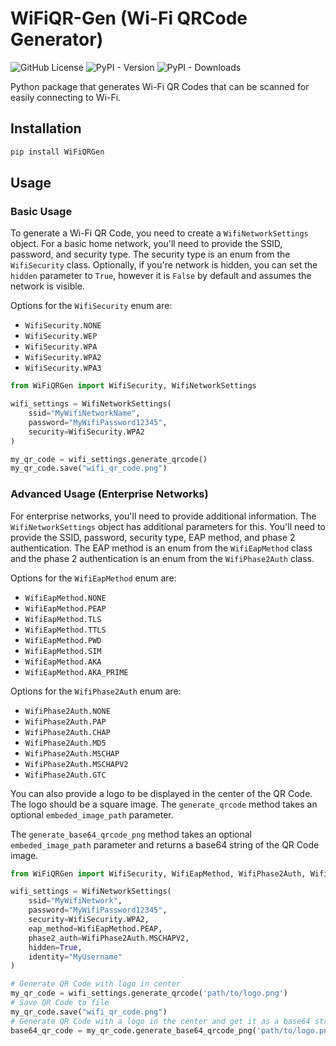 # WiFiQR-Gen (Wi-Fi QRCode Generator)

![GitHub License](https://img.shields.io/github/license/MelonSmasher/WiFiQRGen)
![PyPI - Version](https://img.shields.io/pypi/v/WiFiQRGen)
![PyPI - Downloads](https://img.shields.io/pypi/dm/WiFiQRGen)


Python package that generates Wi-Fi QR Codes that can be scanned for easily connecting to Wi-Fi.

## Installation

```bash
pip install WiFiQRGen
```

## Usage

### Basic Usage

To generate a Wi-Fi QR Code, you need to create a `WifiNetworkSettings` object. For a basic home network, you'll need to provide the SSID, password, and security type. The security type is an enum from the `WifiSecurity` class. Optionally, if you're network is hidden, you can set the `hidden` parameter to `True`, however it is `False` by default and assumes the network is visible.

Options for the `WifiSecurity` enum are:

- `WifiSecurity.NONE`
- `WifiSecurity.WEP`
- `WifiSecurity.WPA`
- `WifiSecurity.WPA2`
- `WifiSecurity.WPA3`

```python
from WiFiQRGen import WifiSecurity, WifiNetworkSettings

wifi_settings = WifiNetworkSettings(
    ssid="MyWifiNetworkName",
    password="MyWifiPassword12345",
    security=WifiSecurity.WPA2
)

my_qr_code = wifi_settings.generate_qrcode()
my_qr_code.save("wifi_qr_code.png")
```

### Advanced Usage (Enterprise Networks)

For enterprise networks, you'll need to provide additional information. The `WifiNetworkSettings` object has additional parameters for this. You'll need to provide the SSID, password, security type, EAP method, and phase 2 authentication. The EAP method is an enum from the `WifiEapMethod` class and the phase 2 authentication is an enum from the `WifiPhase2Auth` class.

Options for the `WifiEapMethod` enum are:

- `WifiEapMethod.NONE`
- `WifiEapMethod.PEAP`
- `WifiEapMethod.TLS`
- `WifiEapMethod.TTLS`
- `WifiEapMethod.PWD`
- `WifiEapMethod.SIM`
- `WifiEapMethod.AKA`
- `WifiEapMethod.AKA_PRIME`

Options for the `WifiPhase2Auth` enum are:

- `WifiPhase2Auth.NONE`
- `WifiPhase2Auth.PAP`
- `WifiPhase2Auth.CHAP`
- `WifiPhase2Auth.MD5`
- `WifiPhase2Auth.MSCHAP`
- `WifiPhase2Auth.MSCHAPV2`
- `WifiPhase2Auth.GTC`

You can also provide a logo to be displayed in the center of the QR Code. The logo should be a square image. The `generate_qrcode` method takes an optional `embeded_image_path` parameter.

The `generate_base64_qrcode_png` method takes an optional `embeded_image_path` parameter and returns a base64 string of the QR Code image.

```python
from WiFiQRGen import WifiSecurity, WifiEapMethod, WifiPhase2Auth, WifiNetworkSettings

wifi_settings = WifiNetworkSettings(
    ssid="MyWifiNetwork",
    password="MyWifiPassword12345",
    security=WifiSecurity.WPA2,
    eap_method=WifiEapMethod.PEAP,
    phase2_auth=WifiPhase2Auth.MSCHAPV2,
    hidden=True,
    identity="MyUsername"
)

# Generate QR Code with logo in center
my_qr_code = wifi_settings.generate_qrcode('path/to/logo.png')
# Save QR Code to file
my_qr_code.save("wifi_qr_code.png")
# Generate QR Code with a logo in the center and get it as a base64 string
base64_qr_code = my_qr_code.generate_base64_qrcode_png('path/to/logo.png')
```
